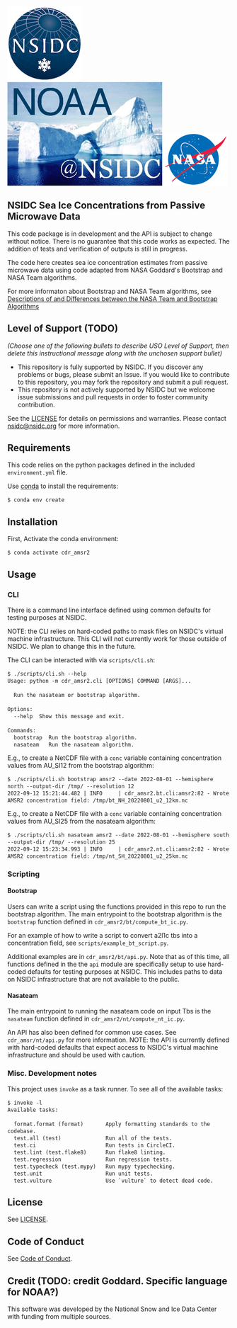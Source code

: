 ![NSIDC logo](/images/NSIDC_logo_2018_poster-1.png)
![NOAA logo](/images/noaa_at_nsidc.jpg)
![NASA logo](/images/nasa_color-1.gif)

NSIDC Sea Ice Concentrations from Passive Microwave Data
---

This code package is in development and the API is subject to change without
notice. There is no guarantee that this code works as expected. The addition of
tests and verification of outputs is still in progress.

The code here creates sea ice concentration estimates from passive microwave
data using code adapted from NASA Goddard's Bootstrap and NASA Team algorithms.

For more informaton about Bootstrap and NASA Team algorithms, see [Descriptions
of and Differences between the NASA Team and Bootstrap
Algorithms](https://nsidc.org/data/user-resources/help-center/descriptions-and-differences-between-nasa-team-and-bootstrap)


## Level of Support (TODO)

_(Choose one of the following bullets to describe USO Level of Support, then
delete this instructional message along with the unchosen support bullet)_

* This repository is fully supported by NSIDC. If you discover any problems or
  bugs, please submit an Issue. If you would like to contribute to this
  repository, you may fork the repository and submit a pull request.
* This repository is not actively supported by NSIDC but we welcome issue
  submissions and pull requests in order to foster community contribution.

See the [LICENSE](LICENSE) for details on permissions and warranties. Please
contact nsidc@nsidc.org for more information.

## Requirements

This code relies on the python packages defined in the included
`environment.yml` file.

Use [conda](https://docs.conda.io/en/latest/) to install the requirements:

```
$ conda env create
```

## Installation

First, Activate the conda environment:

```
$ conda activate cdr_amsr2
```

## Usage

### CLI

There is a command line interface defined using common defaults for testing
purposes at NSIDC.

NOTE: the CLI relies on hard-coded paths to mask files on NSIDC's virtual
machine infrastructure. This CLI will not currently work for those outside of
NSIDC. We plan to change this in the future.

The CLI can be interacted with via `scripts/cli.sh`:

```
$ ./scripts/cli.sh --help
Usage: python -m cdr_amsr2.cli [OPTIONS] COMMAND [ARGS]...

  Run the nasateam or bootstrap algorithm.

Options:
  --help  Show this message and exit.

Commands:
  bootstrap  Run the bootstrap algorithm.
  nasateam   Run the nasateam algorithm.
```

E.g., to create a NetCDF file with a `conc` variable containing concentration
values from AU_SI12 from the bootstrap algorithm:

```
$ ./scripts/cli.sh bootstrap amsr2 --date 2022-08-01 --hemisphere north --output-dir /tmp/ --resolution 12
2022-09-12 15:21:44.482 | INFO     | cdr_amsr2.bt.cli:amsr2:82 - Wrote AMSR2 concentration field: /tmp/bt_NH_20220801_u2_12km.nc
```

E.g., to create a NetCDF file with a `conc` variable containing concentration
values from AU_SI25 from the nasateam algorithm:

```
$ ./scripts/cli.sh nasateam amsr2 --date 2022-08-01 --hemisphere south --output-dir /tmp/ --resolution 25
2022-09-12 15:23:34.993 | INFO     | cdr_amsr2.nt.cli:amsr2:82 - Wrote AMSR2 concentration field: /tmp/nt_SH_20220801_u2_25km.nc
```

### Scripting
#### Bootstrap


Users can write a script using the functions provided in this repo to run the
bootstrap algorithm. The main entrypoint to the bootstrap algorithm is the
`bootstrap` function defined in `cdr_amsr2/bt/compute_bt_ic.py`.

For an example of how to write a script to convert a2l1c tbs into a
concentration field, see `scripts/example_bt_script.py`.

Additional examples are in `cdr_amsr2/bt/api.py`. Note that as of this time, all
functions defined in the the `api` module are specifically setup to use
hard-coded defaults for testing purposes at NSIDC. This includes paths to data
on NSIDC infrastructure that are not available to the public.


#### Nasateam

The main entrypoint to running the nasateam code on input Tbs is the `nasateam`
function defined in `cdr_amsr2/nt/compute_nt_ic.py`.

An API has also been defined for common use cases. See `cdr_amsr/nt/api.py` for
more information. NOTE: the API is currently defined with hard-coded defaults
that expect access to NSIDC's virtual machine infrastructure and should be used
with caution.


### Misc. Development notes

This project uses `invoke` as a task runner. To see all of the available tasks:

```
$ invoke -l
Available tasks:

  format.format (format)       Apply formatting standards to the codebase.
  test.all (test)              Run all of the tests.
  test.ci                      Run tests in CircleCI.
  test.lint (test.flake8)      Run flake8 linting.
  test.regression              Run regression tests.
  test.typecheck (test.mypy)   Run mypy typechecking.
  test.unit                    Run unit tests.
  test.vulture                 Use `vulture` to detect dead code.
```

## License

See [LICENSE](LICENSE).

## Code of Conduct

See [Code of Conduct](CODE_OF_CONDUCT.md).

## Credit (TODO: credit Goddard. Specific language for NOAA?)

This software was developed by the National Snow and Ice Data Center with
funding from multiple sources.
